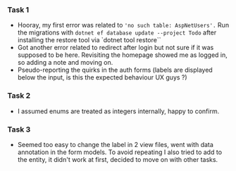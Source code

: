 ### Task 1
* Hooray, my first error was related to `'no such table: AspNetUsers'.` Run the migrations with `dotnet ef database update --project Todo` after installing the restore tool via `dotnet tool restore``
* Got another error related to redirect after login but not sure if it was supposed to be here. Revisiting the homepage showed me as logged in, so adding a note and moving on.
* Pseudo-reporting the quirks in the auth forms (labels are displayed below the input, is this the expected behaviour UX guys ?)

### Task 2
* I assumed enums are treated as integers internally, happy to confirm.

### Task 3
* Seemed too easy to change the label in 2 view files, went with data annotation in the form models. To avoid repeating I also tried to add to the entity, it didn't work at first, decided to move on with other tasks.
